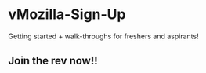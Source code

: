 # vMozilla-Sign-Up
Getting started + walk-throughs for freshers and aspirants!
## Join the rev now!!
